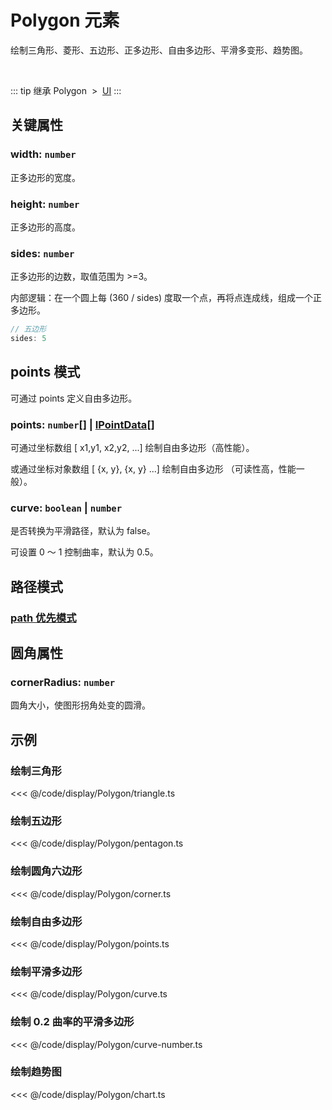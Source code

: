 <script setup>
import Case from '/component/Case.vue'
</script>

# Polygon 元素

绘制三角形、菱形、五边形、正多边形、自由多边形、平滑多变形、趋势图。

<case name="Polygon" editor=false></case>

<br/>

::: tip 继承
Polygon &nbsp;>&nbsp; [UI](./UI.md)
:::

## 关键属性

### width: `number`

正多边形的宽度。

### height: `number`

正多边形的高度。

### sides: `number`

正多边形的边数，取值范围为 >=3。

内部逻辑：在一个圆上每 (360 / sides) 度取一个点，再将点连成线，组成一个正多边形。

```ts
// 五边形
sides: 5
```

## points 模式

可通过 points 定义自由多边形。

### points: `number`[] | [IPointData](../interface/math/Math#ipointdata)[]

可通过坐标数组 [ x1,y1, x2,y2, ...] 绘制自由多边形（高性能）。

或通过坐标对象数组 [ {x, y}, {x, y} ...] 绘制自由多边形 （可读性高，性能一般）。

### curve: `boolean` | `number`

是否转换为平滑路径，默认为 false。

可设置 0 ～ 1 控制曲率，默认为 0.5。

## 路径模式

### [path 优先模式](/reference/UI/path.md)

## 圆角属性

### cornerRadius: `number`

圆角大小，使图形拐角处变的圆滑。

<!-- ## 继承元素

### [UI](./UI.md) -->

<!-- ## API

### [Polygon](/api/classes/Polygon.md) -->

## 示例

<case name="Polygon" index=0 editor=false></case>

### 绘制三角形

<<< @/code/display/Polygon/triangle.ts

<case name="Polygon" index=1 editor=false></case>

### 绘制五边形

<<< @/code/display/Polygon/pentagon.ts

<case name="Polygon" index=2 editor=false></case>

### 绘制圆角六边形

<<< @/code/display/Polygon/corner.ts

<case name="Polygon" index=3 editor=false></case>

### 绘制自由多边形

<<< @/code/display/Polygon/points.ts

<case name="Polygon" index=4 editor=false></case>

### 绘制平滑多边形

<<< @/code/display/Polygon/curve.ts

<case name="Polygon" index=6 editor=false></case>

### 绘制 0.2 曲率的平滑多边形

<<< @/code/display/Polygon/curve-number.ts

<case name="Polygon" index=5 editor=false></case>

### 绘制趋势图

<<< @/code/display/Polygon/chart.ts

